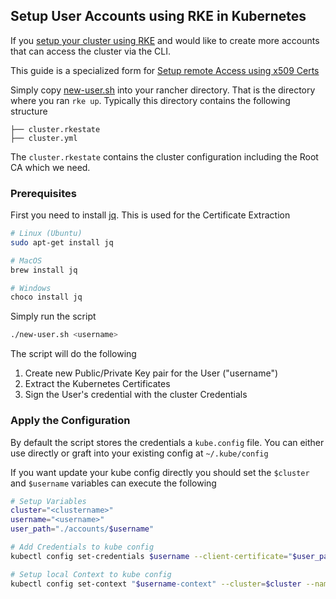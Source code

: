 ## Setup User Accounts using RKE in Kubernetes


If you [setup your cluster using RKE](../rke.md) and would like to create more accounts that can access the cluster via the CLI.

This guide is a specialized form for [Setup remote Access using x509 Certs](generic.md)

Simply copy [new-user.sh](new-user.sh) into your rancher directory. That is the directory where you ran `rke up`. Typically this directory contains the following structure

```
├── cluster.rkestate
├── cluster.yml
```

The `cluster.rkestate` contains the cluster configuration including the Root CA which we need.

### Prerequisites

First you need to install [jq](https://jqlang.github.io/jq/). This is used for the Certificate Extraction

```bash
# Linux (Ubuntu)
sudo apt-get install jq

# MacOS
brew install jq

# Windows
choco install jq
```

Simply run the script

```bash
./new-user.sh <username>
```

The script will do the following

1. Create new Public/Private Key pair for the User ("username")
2. Extract the Kubernetes Certificates
3. Sign the User's credential with the cluster Credentials

### Apply the Configuration

By default the script stores the credentials a `kube.config` file. You can either use directly or graft into your existing config at `~/.kube/config`


If you want update your kube config directly you should set the `$cluster` and `$username` variables can execute the following


```bash
# Setup Variables
cluster="<clustername>"
username="<username>"
user_path="./accounts/$username"

# Add Credentials to kube config
kubectl config set-credentials $username --client-certificate="$user_path/user.crt" --client-key="$user_path/user.key" --embed-certs

# Setup local Context to kube config
kubectl config set-context "$username-context" --cluster=$cluster --namespace=default --user=$username
```
